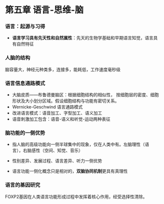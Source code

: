 # 第五章 语言-思维-脑

### 语言：起源与习得

- **语言学习具有先天性和自然属性**：先天的生物学基础和早期语言知觉，语言具有自然特征	

### 人脑的结构

脑容量大，神经元种类多，连接多，能耗低，工作速度毫秒级

### 语言信息通路模式

- 大脑皮质——布鲁德曼脑区：根据细胞结构的相似性， 按细胞层的密度、细胞形状及大小划分区域。假设细胞结构与功能有密切关系。
- Wernicke-Geschwind 语言通路模式
- 改进语言模式：语音加工、字型加工、语义加工
- 语音刺激加工包含：语音-语义和听觉-运动两种表征

### 脑功能的一侧优势

- 指人脑的高级功能向一侧半球集中的现象，仅在人类中有。左脑理性（语言），右脑感性（空间、知觉、音乐）

- 性别差异、发展过程、语言差异、听力一侧优势
- 语言功能一侧化概念只是相对的，**双脑协同机制**更具有真理性

### 语言的基因研究

FOXP2基因在人类语言功能形成过程中发挥着核心作用，经受选择性清除。

